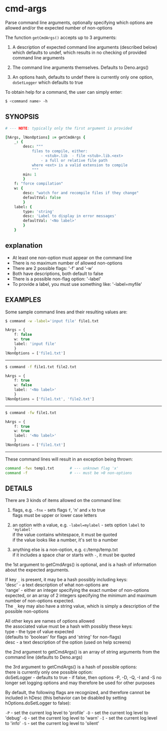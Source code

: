 cmd-args
========

Parse command line arguments, optionally specifying which
options are allowed and/or the expected number of non-options

The function `getCmdArgs()` accepts up to 3 arguments:

1. A description of expected command line arguments
	(described below) which defaults to undef, which results
	in no checking of provided command line arguments

2. The command line arguments themselves. Defaults to Deno.args()

3. An options hash, defaults to undef
	there is currently only one option, `doSetLogger`
	which defaults to true

To obtain help for a command, the user can simply enter:

```bash
$ <command name> -h
```

SYNOPSIS
--------

```coffee
# --- NOTE: typically only the first argument is provided

[hArgs, lNonOptions] := getCmdArgs {
	_: {
		desc: """
			files to compile, either:
				- <stub>.lib  - file <stub>.lib.<ext>
				- a full or relative file path
			where <ext> is a valid extension to compile
			"""
		min: 1
		}
	f: "force compilation"
	w: {
		desc: "watch for and recompile files if they change"
		defaultVal: false
		}
	label: {
		type: 'string'
		desc: 'Label to display in error messages'
		defaultVal: '<No label>'
		}
	}
```
explanation
-----------

- At least one non-option must appear on the command line
- There is no maximum number of allowed non-options
- There are 2 possible flags: '-f' and '-w'
- Both have descriptions, both default to false
- There is a possible non-flag option: '-label'
- To provide a label, you must use something like:
	'-label=myfile'

EXAMPLES
--------

Some sample command lines and their resulting values are:

```bash
$ command -w -label='input file' file1.txt
```
```ts
hArgs = {
	f: false
	w: true
	label: 'input file'
	}
lNonOptions = ['file1.txt']
```

<hr>

```bash
$ command -f file1.txt file2.txt
```
```ts
hArgs = {
	f: true
	w: false
	label: '<No label>'
	}
lNonOptions = ['file1.txt', 'file2.txt']
```

<hr>

```bash
$ command -fw file1.txt
```
```ts
hArgs = {
	f: true
	w: true
	label: '<No label>'
	}
lNonOptions = ['file1.txt']
```

<hr>

These command lines will result in an exception being thrown:

```bash
command -fwx temp1.txt       # --- unknown flag 'x'
command -f                   # --- must be >0 non-options
```

DETAILS
-------

There are 3 kinds of items allowed on the command line:

1. flags, e.g.
	`-fnx` - sets flags `f`, 'n' and `x` to true<br>
   flags must be upper or lower case letters

2. an option with a value, e.g.
	`-label=mylabel` - sets option `label` to `'mylabel'`<br>
	if the value contains whitespace, it must be quoted<br>
	if the value looks like a number, it's set to a number<br>

3. anything else is a non-option, e.g.
	c:/temp/temp.txt<br>
	if it includes a space char or starts with `-`,
		it must be quoted

the 1st argument to getCmdArgs() is optional, and is a hash
of information about the expected arguments.

If key `_` is present, it may be a hash possibly including keys:<br>
   'desc' - a text description of what non-options are<br>
   'range' - either an integer specifying the exact number of
             non-options expected, or an array of 2 integers
             specifying the minimum and maximum number of
             non-options expected.<br>
The `_` key may also have a string value, which is simply
a description of the possible non-options

All other keys are names of options allowed<br>
   the associated value must be a hash with possibly these keys:<br>
   type - the type of value expected<br>
   	(defaults to 'boolean' for flags and 'string' for non-flags)<br>
   desc - a text description of the option (used on help screens)

the 2nd argument to getCmdArgs() is an array of string arguments
from the command line (defaults to Deno.args)

the 3rd argument to getCmdArgs() is a hash of possible options:<br>
there is currently only one possible option:<br>
   doSetLogger - defaults to true - if false, then options
                 -P, -D, -Q, -I and -S no longer set logging options
                 and may therefore be used for other purposes

By default, the following flags are recognized, and therefore
cannot be included in hDesc (this behavior can be
disabled by setting hOptions.doSetLogger to false):

`-P` - set the current log level to 'profile'
`-D` - set the current log level to 'debug'
`-Q` - set the current log level to 'warn'
`-I` - set the current log level to 'info'
`-S` - set the current log level to 'silent'
